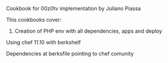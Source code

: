 Cookbook for 00z0tv implementation by Juliano Piassa

This cookbooks cover:

1. Creation of PHP env with all dependencies, apps and deploy

Using chef 11.10 with berkshelf 

Dependencies at berksfile pointing to chef comunity






